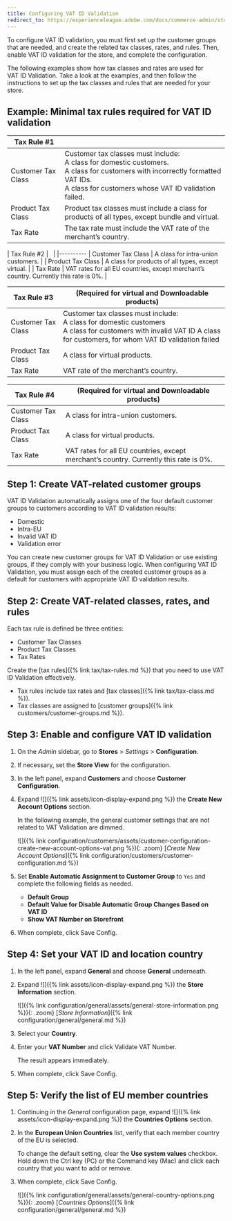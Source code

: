 ```yaml
---
title: Configuring VAT ID Validation
redirect_to: https://experienceleague.adobe.com/docs/commerce-admin/stores-sales/site-store/taxes/vat.html#configure-vat-id-validation
---
```


To configure VAT ID validation, you must first set up the customer groups that are needed, and create the related tax classes, rates, and rules. Then, enable VAT ID validation for the store, and complete the configuration.

The following examples show how tax classes and rates are used for VAT ID Validation. Take a look at the examples, and then follow the instructions to set up the tax classes and rules that are needed for your store.

## Example: Minimal tax rules required for VAT ID validation

|Tax Rule #1||
|--- |--- |
|Customer Tax Class|Customer tax classes must include: <br />A class for domestic customers. <br />A class for customers with incorrectly formatted VAT IDs.<br />A class for customers whose VAT ID validation failed.|
|Product Tax Class|Product tax classes must include a class for products of all types, except bundle and virtual.|
|Tax Rate|The tax rate must include the VAT rate of the merchant’s country.|

| Tax Rule #2 |   |
|----------
| Customer Tax Class | A class for intra-union customers. |
| Product Tax Class | A class for products of all types, except virtual. |
| Tax Rate | VAT rates for all EU countries, except merchant’s country. Currently this rate is 0%. |

|Tax Rule #3 |(Required for virtual and Downloadable products)|
|--- |--- |
|Customer Tax Class|Customer tax classes must include: <br/>A class for domestic customers <br/>A class for customers with invalid VAT ID A class for customers, for whom VAT ID validation failed|
|Product Tax Class|A class for virtual products.|
|Tax Rate|VAT rate of the merchant’s country.|

|Tax Rule #4 |(Required for virtual and Downloadable products)|
|--- |--- |
|Customer Tax Class|A class for intra-union customers.|
|Product Tax Class|A class for virtual products.|
|Tax Rate|VAT rates for all EU countries, except merchant’s country. Currently this rate is 0%.|

## Step 1: Create VAT-related customer groups

VAT ID Validation automatically assigns one of the four default customer groups to customers according to VAT ID validation results:

- Domestic
- Intra-EU
- Invalid VAT ID
- Validation error

You can create new customer groups for VAT ID Validation or use existing groups, if they comply with your business logic. When configuring VAT ID Validation, you must assign each of the created customer groups as a default for customers with appropriate VAT ID validation results.

## Step 2: Create VAT-related classes, rates, and rules

Each tax rule is defined be three entities:

- Customer Tax Classes
- Product Tax Classes
- Tax Rates

Create the [tax rules]({% link tax/tax-rules.md %}) that you need to use VAT ID Validation effectively.

- Tax rules include tax rates and [tax classes]({% link tax/tax-class.md %}).
- Tax classes are assigned to [customer groups]({% link customers/customer-groups.md %}).

## Step 3: Enable and configure VAT ID validation

1. On the _Admin_ sidebar, go to **Stores** > _Settings_ > **Configuration**.

1. If necessary, set the **Store View** for the configuration.

1. In the left panel, expand **Customers** and choose **Customer Configuration**.

1. Expand ![]({% link assets/icon-display-expand.png %}) the **Create New Account Options** section.

   In the following example, the general customer settings that are not related to VAT Validation are dimmed.

   ![]({% link configuration/customers/assets/customer-configuration-create-new-account-options-vat.png %}){: .zoom}
   [_Create New Account Options_]({% link configuration/customers/customer-configuration.md %})

1. Set **Enable Automatic Assignment to Customer Group** to `Yes` and complete the following fields as needed.

   - **Default Group**
   - **Default Value for Disable Automatic Group Changes Based on VAT ID**
   - **Show VAT Number on Storefront**

1. When complete, click <span class="btn">Save Config</span>.

## Step 4: Set your VAT ID and location country

1. In the left panel, expand **General** and choose **General** underneath.

1. Expand ![]({% link assets/icon-display-expand.png %}) the **Store Information** section.

   ![]({% link configuration/general/assets/general-store-information.png %}){: .zoom}
   [_Store Information_]({% link configuration/general/general.md %})

1. Select your **Country**.

1. Enter your **VAT Number** and click <span class="btn">Validate VAT Number</span>.

   The result appears immediately.

1. When complete, click <span class="btn">Save Config</span>.

## Step 5: Verify the list of EU member countries

1. Continuing in the _General_ configuration page, expand ![]({% link assets/icon-display-expand.png %}) the **Countries Options** section.

1. In the **European Union Countries** list, verify that each member country of the EU is selected.

   To change the default setting, clear the **Use system values** checkbox. Hold down the Ctrl key (PC) or the Command key (Mac) and click each country that you want to add or remove.

1. When complete, click <span class="btn">Save Config</span>.

   ![]({% link configuration/general/assets/general-country-options.png %}){: .zoom}
   [_Countries Options_]({% link configuration/general/general.md %})
